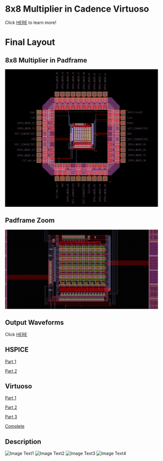 # 8x8 Multiplier in Cadence Virtuoso

Click [HERE](https://github.com/bowuu/CMOS-VLSI-Design) to learn more!

# Final Layout

## 8x8 Multiplier in Padframe
![Image](8x8Multiplier/Images/PadFull.png)

## Padframe Zoom
![Image](8x8Multiplier/Images/Padzoom.png)

## Output Waveforms
Click [HERE](https://github.com/bowuu/8x8-Multiplier/tree/master/Waveforms)

## HSPICE

[Part 1](https://github.com/bowuu/8x8-Multiplier/tree/master/HSPICE%20Part%201)

[Part 2](https://github.com/bowuu/8x8-Multiplier/tree/master/HSPICE%20Part%202)

## Virtuoso

[Part 1](https://github.com/bowuu/8x8-Multiplier/tree/master/Cadence%20Part%201)

[Part 2](https://github.com/bowuu/8x8-Multiplier/tree/master/Cadence%20Part%202)

[Part 3](https://github.com/bowuu/8x8-Multiplier/tree/master/Cadence%20Part%203)

[Complete](https://github.com/bowuu/8x8-Multiplier/tree/master/8x8%20Multiplier)

## Description
![Image Text1](https://i.imgur.com/FfJJ4wI.png)
![Image Text2](https://i.imgur.com/p6jjdoj.png)
![Image Text3](https://i.imgur.com/K3KjnVP.png)
![Image Text4](https://i.imgur.com/JiLV6kS.png)
